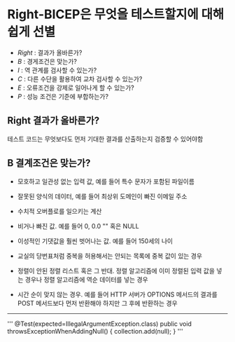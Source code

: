 # Right-BICEP은 무엇을 테스트할지에 대해 쉽게 선별
- *Right* :  결과가 올바른가?
- *B* : 경게조건은 맞는가?
- *I* : 역 관계를 검사할 수 있는가?
- *C* : 다른 수단을 활용하여 교차 검사할 수 있는가?
- *E* : 오류조건을 강제로 일어나게 할 수 있는가?
- *P* : 성능 조건은 기준에 부합하는가?


## Right 결과가 올바른가?

테스트 코드는 무엇보다도 먼저 기대한 결과를 산출하는지 검증할 수 있어야함 

## B 결계조건은 맞는가?

- 모호하고 일관성 없는 입력 값, 예를 들어 특수 문자가 포함된 파일이름

- 잘못된 양식의 데이터, 예를 들어 최상위 도메인이 빠진 이메일 주소 

- 수치적 오버플로를 일으키는 계산 

- 비거나 빠진 값. 예를 들어 0, 0.0 "" 혹은 NULL

- 이성적인 기댓값을 훨씬 벗어나는 값. 예를 들어 150세의 나이

- 교실의 당번표처럼 중복을 허용해서는 안되는 목록에 중복 값이 있는 경우

- 정렬이 안된 정렬 리스트 혹은 그 반대. 정렬 알고리즘에 이미 정렬된 입력 값을 넣는 경우나 정렬 알고리즘에 역순 데이터를 넣는 경우

- 시간 순이 맞지 않는 경우. 예를 들어 HTTP 서버가 OPTIONS 메서드의 결과를 POST 메서드보다 먼저 반환해야 하지만 그 후에 반환하는 경우

<hr/>

'''
@Test(expected=IllegalArgumentException.class)
   public void throwsExceptionWhenAddingNull() {
      collection.add(null);
   }
   '''
